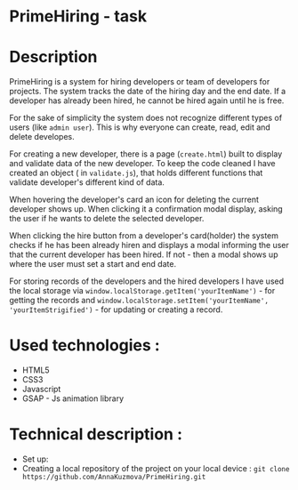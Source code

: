 # PrimeHiring - task
# Description 
PrimeHiring is a system for hiring developers or team of developers for projects. The system tracks the date of the hiring day and the end date. If a developer has already been hired, he cannot be hired again until he is free. 

For the sake of simplicity the system does not recognize different types of users (like ``admin user``). This is why everyone can create, read, edit and delete developes.

For creating a new developer, there is a page (``create.html``) built to display and validate data of the new developer. To keep the code cleaned I have created an object ( in ``validate.js``), that holds different functions that validate developer's different kind of data.

When hovering the developer's card an icon for deleting the current developer shows up. When clicking it a confirmation modal display, asking the user if he wants to delete the selected developer. 

When clicking the hire button from a developer's card(holder) the system checks if he has been already hiren and displays a modal informing the user that the current developer has been hired. If not - then a modal shows up where the user must set a start and end date.

For storing records of the developers and the hired developers I have used the local storage via ``window.localStorage.getItem('yourItemName')`` - for getting the records and ``window.localStorage.setItem('yourItemName', 'yourItemStrigified')`` - for updating or creating a record.

# Used technologies :
* HTML5
* CSS3
* Javascript
* GSAP - Js animation library

# Technical description :
* Set up:
 * Creating a local repository of the project on your local device : ``git clone https://github.com/AnnaKuzmova/PrimeHiring.git``

 
